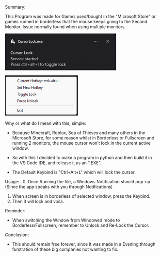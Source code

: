 Summary:

This Program was made for Games used/bought in the "Microsoft Store" or games runned in borderless that the mouse keeps going to the Second Monitor.
Issue normally found when using multiple monitors.

![Launching](https://github.com/ChillaxBro/CursorLock/blob/main/Used%20to%20make%20App/ImagesIgnore/StartingEXE.png)

![Options](https://github.com/ChillaxBro/CursorLock/blob/main/Used%20to%20make%20App/ImagesIgnore/RightClicking%20In%20Background%20App.png)

Why or what do I mean with this, simple:
- Because Minecraft, Roblox, Sea of Thieves and many others in the Microsoft Store, for some reason whilst in Borderless or Fullscreen and running 2 monitors, the mouse cursor won't lock in the current active window.
- So with this I decided to make a program in python and then build it in the VS Code IDE, and release it as an ".EXE".

- The Default Keybind is "Ctrl+Alt+L" which will lock the cursor.

Usage:
.
0. Once Running the file, a Windows Notification should pop-up (Since the app speaks with you through Notifications)
1. When screen is in borderless of selected window, press the Keybind.
2. Then it will lock and voilá.

Reminder:
- When switching the Window from Windowed mode to Borderless/Fullscreen, remember to Unlock and Re-Lock the Cursor.

Conclusion:
- This should remain free forever, since it was made in a Evening through furstration of these big companies not wanting to fix.
